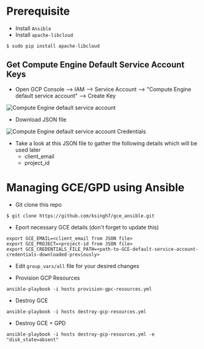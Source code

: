 # Prerequisite
- Install ``Ansible``
- Install ``apache-libcloud``

```
$ sudo pip install apache-libcloud
```
## Get Compute Engine Default Service Account Keys
- Open GCP Console --> IAM --> Service Account --> "Compute Engine default service account" --> Create Key

![Compute Engine default service account](http://i.imgur.com/wgaBmZW.png)

- Download JSON file

![Compute Engine default service account Credentials](http://i.imgur.com/ShLHvCM.png)

-  Take a look at this JSON file to gather the following details which will be used later
   - client_email
   - project_id


# Managing GCE/GPD using Ansible

- Git clone this repo
```
$ git clone https://github.com/ksingh7/gce_ansible.git
```
- Eport necessary GCE details (don't forget to update this)

```
export GCE_EMAIL=<client_email from JSON file>
export GCE_PROJECT=<project-id from JSON file>
export GCE_CREDENTIALS_FILE_PATH=<path-to-GCE-default-service-account-credentials-downloaded-previously>
```
- Edit ``group_vars/all`` file for your desired changes

- Provision GCP Resources

```
ansible-playbook -i hosts provision-gpc-resources.yml
```

- Destroy GCE

```
ansible-playbook -i hosts destroy-gcp-resources.yml
```

- Destroy GCE + GPD

```
ansible-playbook -i hosts destroy-gcp-resources.yml -e "disk_state=absent"
```
